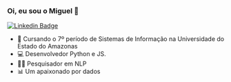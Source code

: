 ### Oi, eu sou o Miguel 🤪

[![Linkedin Badge](https://img.shields.io/badge/-LinkedIn-0e76a8?style=flat-square&logo=Linkedin&logoColor=white)](https://linkedin.com/in/migvanderlei)
<!-- [![Instagram Badge](https://img.shields.io/badge/-Instagram-e4405f?style=flat-square&logo=Instagram&logoColor=white)](https://instagram.com/migvanderlei/) -->


- 📖 Cursando o 7º período de Sistemas de Informação na Universidade do Estado do Amazonas
- 💻 Desenvolvedor Python e JS.
- 👨‍💻 Pesquisador em NLP
- 📊 Um apaixonado por dados 
<!--
**migvanderlei/migvanderlei** is a ✨ _special_ ✨ repository because its `README.md` (this file) appears on your GitHub profile.
-->
